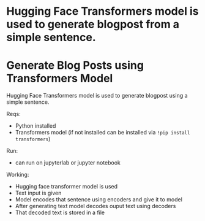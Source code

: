 Hugging Face Transformers model is used to generate blogpost from a simple sentence.
=======
# Generate Blog Posts using Transformers Model
Hugging Face Transformers model is used to generate blogpost using a simple sentence.

Reqs:
* Python installed
* Transformers model (if not installed can be installed via ```!pip install transformers```)

Run:
* can run on jupyterlab or jupyter notebook

Working:
* Hugging face transformer model is used
* Text input is given
* Model encodes that sentence using encoders and give it to model
* After generating text model decodes ouput text using decoders
* That decoded text is stored in a file

<br>
